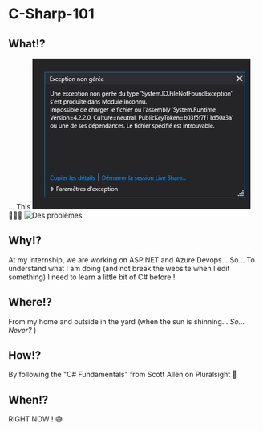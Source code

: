 # C-Sharp-101

## What!?
... This ![Ca commence bien](readme-files/ca-commence-bien.JPG) 🤷🏾‍♀️
![Des problèmes](https://media.discordapp.net/attachments/384342559037587467/810480979314999296/ezgif.com-gif-maker.gif)

## Why!?
At my internship, we are working on ASP.NET and Azure Devops... So... To understand what I am doing (and not break the website when I edit something) I need to learn a little bit of C# before ! 

## Where!?
From my home and outside in the yard (when the sun is shinning... *So... Never?* )

## How!?
By following the "C# Fundamentals" from Scott Allen on Pluralsight :muscle:

## When!?
RIGHT NOW ! 😅